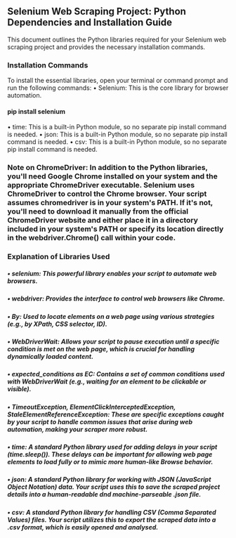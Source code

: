 ## Selenium Web Scraping Project: Python Dependencies and Installation Guide
This document outlines the Python libraries required for your Selenium web scraping project and provides the necessary installation commands.
### Installation Commands
To install the essential libraries, open your terminal or command prompt and run the following commands:
• Selenium: This is the core library for browser automation.
  #### pip install selenium
• time: This is a built-in Python module, so no separate pip install command is needed.
• json: This is a built-in Python module, so no separate pip install command is needed.
• csv: This is a built-in Python module, so no separate pip install command is needed.

### Note on ChromeDriver: In addition to the Python libraries, you'll need Google Chrome installed on your system and the appropriate ChromeDriver executable. Selenium uses ChromeDriver to control the Chrome browser. Your script assumes chromedriver is in your system's PATH. If it's not, you'll need to download it manually from the official ChromeDriver website and either place it in a directory included in your system's PATH or specify its location directly in the webdriver.Chrome() call within your code.

### Explanation of Libraries Used
##### • selenium: This powerful library enables your script to automate web browsers.
##### • webdriver: Provides the interface to control web browsers like Chrome.
##### • By: Used to locate elements on a web page using various strategies (e.g., by XPath, CSS selector, ID).
##### • WebDriverWait: Allows your script to pause execution until a specific condition is met on the web page, which is crucial for handling dynamically loaded content.
##### • expected_conditions as EC: Contains a set of common conditions used with WebDriverWait (e.g., waiting for an element to be clickable or visible).
##### • TimeoutException, ElementClickInterceptedException, StaleElementReferenceException: These are specific exceptions caught by your script to handle common issues that arise    during web automation, making your scraper more robust.
##### • time: A standard Python library used for adding delays in your script (time.sleep()). These delays can be important for allowing web page elements to load fully or to mimic more human-like Browse behavior.
##### • json: A standard Python library for working with JSON (JavaScript Object Notation) data. Your script uses this to save the scraped project details into a human-readable dnd machine-parseable .json file.
##### • csv: A standard Python library for handling CSV (Comma Separated Values) files. Your script utilizes this to export the scraped data into a .csv format, which is easily      opened and analysed.
